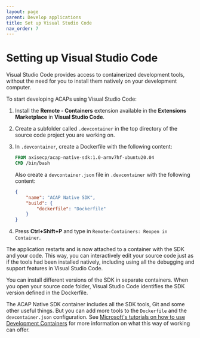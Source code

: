 ```yaml
---
layout: page
parent: Develop applications
title: Set up Visual Studio Code
nav_order: 7
---
```


# Setting up Visual Studio Code

Visual Studio Code provides access to containerized development tools, without the need for you to install them natively on your development computer.

To start developing ACAPs using Visual Studio Code:

1. Install the **Remote - Containers** extension available in the **Extensions Marketplace** in **Visual Studio Code**.
2. Create a subfolder called `.devcontainer` in the top directory of the source code project you are working on.
3. In `.devcontainer`, create a Dockerfile with the following content:

   ```dockerfile
   FROM axisecp/acap-native-sdk:1.0-armv7hf-ubuntu20.04
   CMD /bin/bash
   ```

   Also create a `devcontainer.json` file in `.devcontainer` with the following content:

   ```json
   {
       "name": "ACAP Native SDK",
       "build": {
           "dockerfile": "Dockerfile"
       }
   }
   ```

4. Press **Ctrl+Shift+P** and type in `Remote-Containers: Reopen in Container`.

The application restarts and is now attached to a container with the SDK and your code. This way, you can interactively edit your source code just as if the tools had been installed natively, including using all the debugging and support features in Visual Studio Code.

You can install different versions of the SDK in separate containers. When you open your source code folder, Visual Studio Code identifies the SDK version defined in the Dockerfile.

The ACAP Native SDK container includes all the SDK tools, Git and some other useful things. But you can add more tools to the `Dockerfile` and the `devcontainer.json` configuration. See [Microsoft's tutorials on how to use Development Containers](https://code.visualstudio.com/docs/remote/containers) for more information on what this way of working can offer.
